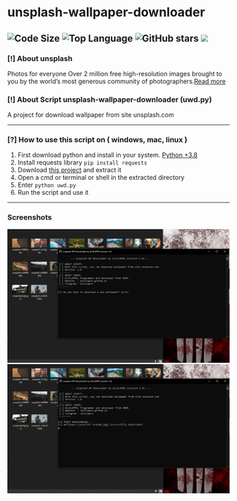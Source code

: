 # unsplash-wallpaper-downloader
![Code Size](https://img.shields.io/github/languages/code-size/aliilapro/unsplash-wallpaper-downloader) ![Top Language](https://img.shields.io/github/languages/top/aliilapro/unsplash-wallpaper-downloader) ![GitHub stars](https://img.shields.io/github/stars/aliilapro/unsplash-wallpaper-downloader) ![](https://img.shields.io/badge/The%20Long%20Hope-%F0%9F%98%8E%E2%9C%8C-green)
--------------------------------------------------------------------

### [!] About unsplash
Photos for everyone
Over 2 million free high-resolution images brought to you by the world’s most generous community of photographers.[Read more](https://unsplash.com/about)

### [!] About Script unsplash-wallpaper-downloader (uwd.py)
A project for download wallpaper from site unsplash.com

--------------------------------------------------------------------
### [?] How to use this script on ( windows, mac, linux )
1. First download python and install in your system. [Python +3.8](https://www.python.org/downloads/)
2. Install requests library `pip install requests`
3. Download [this project](https://github.com/aliilapro/unsplash-wallpaper-downloader/archive/master.zip) and extract it
4. Open a cmd or terminal or shell in the extracted directory
5. Enter `python uwd.py`
6. Run the script and use it
--------------------------------------------------------------------
### Screenshots
![](https://github.com/ALIILAPRO/unsplash-wallpaper-downloader/blob/main/sc/sc%20(1).png)
![](https://github.com/ALIILAPRO/unsplash-wallpaper-downloader/blob/main/sc/sc%20(2).png)
